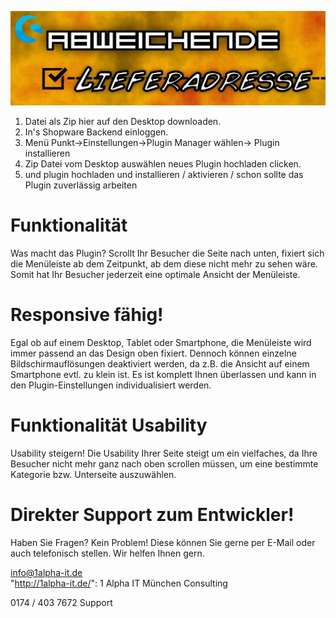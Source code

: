 ![Shopware Plugin](https://raw.githubusercontent.com/AlphaSoftwareSolutions/alternativeLieferadresseEntfernen/master/backgrounder1.png)

1. Datei als Zip hier auf den Desktop downloaden.
1. In's Shopware Backend einloggen.
1. Menü Punkt->Einstellungen->Plugin Manager wählen-> Plugin installieren
1. Zip Datei vom Desktop auswählen neues Plugin hochladen clicken.
1. und plugin hochladen und installieren / aktivieren / schon sollte das Plugin zuverlässig arbeiten



# Funktionalität
Was macht das Plugin?
Scrollt Ihr Besucher die Seite nach unten, fixiert sich die Menüleiste ab dem Zeitpunkt, ab dem diese nicht mehr zu sehen wäre. Somit hat Ihr Besucher jederzeit eine optimale Ansicht der Menüleiste.

# Responsive fähig!
Egal ob auf einem Desktop, Tablet oder Smartphone, die Menüleiste wird immer passend an das Design oben fixiert. Dennoch können einzelne Bildschirmauflösungen deaktiviert werden, da z.B. die Ansicht auf einem Smartphone evtl. zu klein ist. Es ist komplett Ihnen überlassen und kann in den Plugin-Einstellungen individualisiert werden.

# Funktionalität Usability
Usability steigern!
Die Usability Ihrer Seite steigt um ein vielfaches, da Ihre Besucher nicht mehr ganz nach oben scrollen müssen, um eine bestimmte Kategorie bzw. Unterseite auszuwählen.

# Direkter Support zum Entwickler!
Haben Sie Fragen? Kein Problem! Diese können Sie gerne per E-Mail oder auch telefonisch stellen. Wir helfen Ihnen gern.

info@1alpha-it.de  
"http://1alpha-it.de/": 1 Alpha IT München Consulting

0174 / 403 7672 Support
